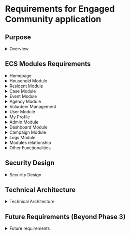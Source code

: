 # Requirements for Engaged Community application

## Purpose
<details> <summary>Overview</summary>

Engaged Community System (ECS) is a SAAS targeting at organisations that serves the Community. The Community includes Organisations, Agencies and Volunteers (3 IN 1). Organisation could include (1) elected officials (individuals) who are responsible for their electoral boundaries or (2) entities that serve specific segments of the community such as a social welfare organisation. An Organisation could decide to be a partner organisation within a SAAS instance instead of owning or managing their own instance. The Organisation that owns the SAAS instance is known as the 'host' organisation. The Partner is known as the 'partner' organisation. Agencies are organisations that work also in the community. They are not users of the ECS but information is recorded and registered for purposes of collaborating between organisations and agencies. Users of the system members of Organisations and Agencies. An organisation is also an agency for the purpose of managing users and defining their rights. The Volunteer can be individual or a group of individuals who are then members of a volunteer agency.

### Target Audience of ECS users

These organisations, in common, have 2 main target audience
1. Households and Residents being one category
   1. Households can be residential households or business entities that have physical addresses; and/or
   2. Residents can be residents of a local community or any other persons living in or without the community or area.
2. Volunteers who are the main users of the system. Management of organisations will need volunteers to engagement the community and so the proper management of volunteers will be key to a successful use of the application.


### ECS users

The users of the system are
1. staff of the 'host' and agencies
2. volunteers that work for these organisations
3. management of organisations whose role includes 'mgmt' and 'administrators'
   
The main use of the app for most users are
1. manage events to engage the households or residents;
2. manage cases which are feedbacks or issues that need to be dealt with

Other modules that are for specific users such as administrators
1. Case Management enhanced features which include
   a. Tasking and case tracking
   b. Communication with household and residents to close the loop
2. Volunteer Management
3. Dashboards and Analytics
4. Campaign management


### ECS Implementation Phases

ECS will be built over 3 phases
1. Phase 1 - Create
   Create phase focus is on allowing users to enter information to create data.
2. Phase 2 - Productive
   Productive phase focus is on automation and enhancing communication between users and customers.
3. Phase 3 - Manage
   Manage phase focus on using AI tools and to manage at a more strategic level.


### ECS Platforms

There will 2 platforms
1. a mobile app platform that caters to mobile phones and tablets. Very specifically for both Android and iOS platforms. For phase 1 implementation needs to take it to the deployment of apps to both Android Play Store and iOS Store.
2. a web based app that has similar UI to the mobile app but adapted to the desktop environment

</details>

## ECS Modules Requirements


<details> <summary>Homepage</summary>

Purpose :
The purpose of the `Homepage` module is to serves as main landing page for a user

Requirements of the `Homepage` module
1. it has a notifications section that display all `notification` relevant to the `user`
2. Ability to see summary of `user`'s `contributions`
    1.  `event`
    2.  `event_activity`
    3.  `event_requirement`
    4.  `case`
    5.  `case_task`
    6.  `engagement`
3. Has information on "About Us", "Privacy Policy" & "Our Partners" 
4. Has "Contact Us"- which opens up gmail application and pre-populate to: "tenant_admin@engagedcommunity.io" and subject "Feedback on .." 
5. Has "Feedback" which will send as a `notification` to Administrator
   

Phase 2 requirements :
1. NA
   
</details>


<details> <summary>Household Module</summary>

Purpose :
The purpose of the `household` module is to
1. facilitate `household` visit;
2. update information abt the `household`;
3. capture activity conducted with the `household` as `activity`;
4. record their feedback and complaints as `case`


Requirements of the `household` module
1. Ability to select the household thru interactive `household` selector
2. Ability to see basic information abt the household
3. Ability to see the following information about the household
   1. Past and current `case` related to the household
   2. Past `activity` with the household
   3. Past and current `engagement` with the household

> NB :
> `case` - case has a module by itself. It captures all feedback and complaints submitted by households. Case will be further processed into `task` and tracked. The details of `case` module will be provided further below.
> `activity` is not a module but a record of an activity with a household or resident eg a simple household visit, delivery of food, pamphlets etc.
> `engagement` is a record of the type of service an `agency` is providing to a `household` or `resident` eg counselling services, food vouchers, monetary handouts etc. 


UI Mobile app requirement:

The `household` module can be organised into 3 different parts
1. An address selector that shows which unit is being process.
   1. Users select the street, and the relevant blocks on that street shows up starting with the lowest number as a default
   2. Users swipe the block up and down to select the right block
   3. Once the block is selected, level 1 or the next level is presented as a default.
   4. Users swipe the floor up and down to select the right floor
   5. Once the floor is selected, the a default unit is presented as a default.
   6. Users swipe the unit up and down to select the right unit.
   7. Current version does not allow keying in of address but via the above method only.
2. Household details which is presented in a series of cards organised in a carousel manner
   1. Address Details
   2. Demographics
   3. Comms
   4. Character
   5. Occupants
   6. Multimedia
   7. A bottom tab page which shows
      1. Case page which list all the cases associated with this household
      2. Activity page which list all activities with this household.
      3. outreach page which list all outreach provided to this household
3. An activity segment which focuses on adding in `activity` with this household. This is typically done during house visit. This dedicated segment enhances the ease of keying in information.

Below is a visual of how the  UI might look like

![Alt text](./household_UI_example.png)



UI Web app requirement :
1. The web based UI is not meant for all users as it is more for administrating.
2. Check `functionalRights` for 'hhWeb' before allowing web based view
3. Ability to provide overview of all households, 
   1. basic graphical view on activities relating to households eg on of creation of records, updates to records, no of users upating the records based on timeline of daily, weekly, monthly, over a selected period of time   
4. Ability to select specific household and update information easily based on the web UI
5. Ability to bulk update records with filters and confirmation of action before proceeding


Phase 2 requirements :
1. Households detailed analysis via the `dashboard` module
2. Error handling - Provide meaningful error messages and prevent submission if requirements are not met.
3. Data Validation- Configurable validation and duplicate alerting
4. Communication - Integration with Whatsapp/email to allow message to send out to the household
5. Track and manage historical resident data
6. Provide direction to household eg which lift lobby to take to the unit
7. List of households to visit, routing based on availability and routes


Phase 3 requirements :
1. AI transcribing of voice recording and summarising the details into `activity`
2. AI analysis of sentiments of households and to recommend and create `campaign` for households engagements


Rights & Denys
1. {{On Page Load}} check that `credentials.functionalDeny` does not contain the value 'houseHold'
   1. if yes, go back to previous Page

Information to be captured
1. See household_schema.md for details

</details>


<details> <summary>Resident Module</summary>

Purpose :
The purpose of the `resident` module is to
1. facilitate engagement with a `resident` in any situation;
2. create a record of a `resident`;
3. update information abt the `resident`;
4. capture activity conducted with the `resident` as `activity`;
5. record their feedback and complaints as `case`


Requirements of the `resident` module
1. Ability to select the `resident` thru basic search
2. Ability to see basic information abt the `resident`
3. Ability to see the following engagement information with the `resident`
   1. Past and current `case` related to the resident
   2. Past `activity` with the resident
   3. Past and current `outreach` with the resident
4. It should enable easy capture of specific information, live recording of audio, video, images etc including the uploading of multimedia from phone galleries.
5. Each interaction will be recorded as an `activity` which will be recorded and tied to the `resident` for future reference
6. `resident` feedback or complaints will be recorded as `case` for further processing.


UI Mobile app requirement :
1. When used on a mobile phone or tablet, the focus of the UI is for capturing of data.
2. The selection of resident should be easy thru a search function.


UI Web app requirement :
1. The web based UI is not meant for all users as it is more for administrating.
2. Check `functionalRights` for 'residentWeb' before allowing web based view
3. Ability to provide overview of all residents, 
   1. basic graphical view on activities relating to residentss eg on of creation of records, updates to records, no of users upating the records based on timeline of daily, weekly, monthly, over a selected period of time   
4. Ability to select specific resident and update information easily based on the web UI
5. Ability to bulk update records with filters and confirmation of action before proceeding


Phase 2 requirements :
1. Residents analysis via the `dashboard` module
2. Error handling - Provide meaningful error messages and prevent submission if requirements are not met.
3. Data Validation- Configurable validation and duplicate alerting
4. Communication - Integration with Whatsapp/email to allow message to send out to the resident
5. Track and manage historical resident data


Phase 3 requirements :
1. AI transcribing of voice recording and summarising the details into `activity`
2. AI analysis of sentiments of residents and to recommend and create `campaign` for residents engagements

Rights & Denys
1. {{On Page Load}} check that `credentials.functionalDeny` does not contain the value 'resident'
   1. if yes, go back to previous Page

Information to be captured
1. See resident_schema.md for details

</details>

<details> <summary>Case Module</summary>

Purpose :
The purpose of the `case` module is to
1. On the mobile or tablet the information provided is more as a reference for volunteers to understand the `household` or `resident`.
2. record the feedback or complaints of `household` or `resident` on the mobile app.
3. process the `case` on the web app allow user to assign `task` to collaborating `agency`, update status and keying in of relevant information.


Requirements of the `case` module
1. Ability to select the relevant `case` thru basic search
2. Ability to see basic information abt the `case`
3. Ability assign `task` to `agency` and `user` (or a non-user of the agency)
4. Ability to see the following related information
   1. breakdown of task
   2. `household` and/or `resident` involved in the case
   3. case status, case officer
5. It should enable easy capture of specific information, live recording of audio, video, images etc including the uploading of multimedia from phone galleries.
6. Status Tracking: Define clear case statuses (New,In Progress, On Hold, Resolved/ Completed, Closed, Reopened).
7. Internal Notes/ Comments: Allow staff to add internal notes/ comments to a case, visible only to staff level.
8. Collaboration: Enable multiple staff/ agencies to collaborate on a single case.


UI Mobile app requirement :
1. When used on a mobile phone or tablet, the focus of the UI is for capturing of data.
2. The selection of resident should be easy thru a search function.


UI Web app requirement :
1. The web based UI is not meant for all users as it is more for administrating.
2. Check `functionalRights` for 'caseWeb' before allowing web based view
3. Ability to provide overview of all cases, 
   1. basic graphical view on activities relating to cases eg on of creation of records, updates to records, no of users upating the records based on timeline of daily, weekly, monthly, over a selected period of time   
4. Ability to select specific case and update information easily based on the web UI
5. Ability to bulk update records with filters and confirmation of action before proceeding
6. Ability to create task for each case, assign task to agencies and update task.
7. Ability to send WA/Email to `agency` to be in phase 2


Phase 2 requirements :
1. ability to project manage `case`
2. ability to send emails to collaborating `agency` with details of cases
3. ability to send email/WA/Telegram to `household` and `resident` on updates or conclusion of cases
4. Ability to automate by indicating the type of agencies to send to
5. Ability to indicate the urgency/ priority of the case
6. Workflow Automation: Automate Status Changes/ Assignments based on certain triggers (e.g. Auto- assign to specific agency based on category)
7. Communication & Notification: Real-time updates - notify users (via push notifications/ Email/ SMS) when there are updates to their cases (Eg: Status Change, new comment from staff)
8. Generate appeal letters automatically with case summary to various government agencies. Able to track these correspondences for follow ups.


Phase 3 requirements :
1. AI based recommendations of tasking based on past task assignments.

Rights & Denys
1. {{On Page Load}} check that `credentials.functionalDeny` does not contain the value 'case'
   1. if yes, go back to previous Page
   

Information to be captured
1. See case_schema.md for details

</details>


<details> <summary>Event Module</summary>

Purpose :
Community activities are largely organised by and participated by volunteers. Volunteers participate in activities through events organised by the 'host' organisation or 'partner' organisations. The purpose of the `event` module is therefore to
1. allow administrator and volunteers to create and manage participation of volunteers in `events`
2. it should be grab attention and drive interest of volunteers to sign up and participate in events
3. it should provide sufficient information to volunteers to encourage them to sign up, reschedule, cancel their participation
4. it should allow organiser to specify requirements for the event, assign collaborating `agency` or volunteer `users`


Requirements of the `event` module
1. A `event` module is able to list all the past, ongoing and future events.
2. Ability to select the relevant `events` thru basic search
3. Ability to view basic information abt the `event`
4. Ability of organiser to specify requirements (Eg: Roles) for the event eg need for photographers, and to assign assign collaborating `agency` or volunteer `user` to the task
5. Ability for `user` to see, join or cancel join the event
6. Organiser able to generate QR code so that `user` coming for the event can sign in via the QR code.
7. Ability to see all `activity` records generated out of the event
8. It should enable easy capture of specific information, live recording of audio, video, images etc including the uploading of multimedia from phone galleries.
9. Ability to add in max number of volunteers required for both Event and Event Requirements


UI Mobile app requirement :
1. When used on a mobile phone or tablet, the focus of the UI is for capturing of data.
2. The selection of `event` should be easy thru a search function.


UI Web app requirement :
1. The web based UI is not meant for all users as it is more for administrating.
2. Check `functionalRights` for 'eventWeb' before allowing web based view
3. Ability to provide overview of all events, 
   1. basic graphical view on activities relating to `event` eg on of creation of records, updates to records, no of users upating the records based on timeline of daily, weekly, monthly, over a selected period of time   
4. Ability to select specific event and update information easily based on the web UI
5. Ability to bulk update records with filters and confirmation of action before proceeding
6. Ability to create `requirement` for each event, assign to agencies/users.
7. Ability to see overview of acceptance of `requirement` assignment to `agency` and `user`


Phase 2 requirements :
1. ability to analyse `event` via `dashboard` module
2. ability to manage the events on the ground, eg see who has arrived and checked-in, send WA to those who have not arrived to chase them to arrive at event, ability send out mass WA or emails for reminders
3. ability to activate backups or reassign when `user` pulls out of `event`
4. Workflow Automation : **create event via calendar invite**
   1. Trigger : calendar invite received
   2. Filter : if invitee is user in system then accept
   3. Else decline calendar invite
   4. create event entry in supabase
   5. notify admin via email abt event creation with recommendations of other users
   6. End


Phase 3 requirements :
1. AI based recommendations of `event requirement` and recommendation for assigning of collaborating `agency` and `user` to best meet objectives of the event
2. Ability to identify regulatory requirements for certain types of events and to automate the application either thru APIs or email applications or other AI initiated applications to websites
3. Ability to define logistics for event and to recommend and perform procurements etc.
4. Keep track of assets that can be used for event
5. Budget capabilities for events
6. Calendaring capabilities eg shared calendars
7. Location information in division for event planning eg football fields, classrooms for training, carparks, public facilities etc
8. recommendation of events based on public activities thru the use of AI agents
9. ability to receive information from other sources and to create `activity` eg bereavement to send wreaths etc
10. Maintain a calendar of yearly activities where `event`have to be organised


Rights & Denys
1. {{On Page Load}} check that `credentials.functionalDeny` does not contain the value 'event'
   1. if yes, go back to previous Page
   

Information to be captured
1. See event_schema.md for details

</details>


<details> <summary>Agency Module</summary>

Purpose :
A `agency` module is to capture information of a collaborating `agency` including its case officers.
It allows administrators to assign agencies `task` in the `case` module and such task will be tracked.


Requirements of the `agency` module
1. Create basic information abt the agency
2. create `engagement` information


UI Web app requirement :
1. The web based UI is not meant for all users as it is more for administrating.
2. Check `functionalRights` for 'agencyWeb' before allowing web based view
3. Ability to provide overview of all collaborating `agency`, 
   1. basic graphical view on activities relating to `agency` eg no of agencies, no of engagements and filtered based on agencies, on of creation of new agencies, new engagements based on timeline of daily, weekly, monthly, over a selected period of time   
4. Ability to select specific agency and update information easily based on the web UI
5. Ability to bulk update records with filters and confirmation of action before proceeding


Phase 2 requirements :
1. ability to send emails/WA/Telegram to collaborating `agency` and


Phase 3 requirements :
1. ability to plan for `engagement` such as giving out of scholarships etc for `household` and `resident`
2. plan collaboration opportunties with `agency` .. exact details of planning capabilities to be defined
3. develop `project` with `agency`and keeping track of the KPIs


Rights & Denys
1. {{On Page Load}} check that `credentials.functionalDeny` does not contain the value 'agency'
   1. if yes, go back to previous Page


Information to be captured
1. See agency_schema.md for details

This module will ONLY be available on the web app.

</details>


<details> <summary>Volunteer Management</summary>

Purpose:
1. Volunteers are normal users of the system but a special category of users. They form the bulk of users and the proper management of these volunteers will ensure the successful engagement with the community.
2. The purpose of this module is to streamline the process an ensure volunteers are effectively matched to roles that suit their skills and interests, this will increase the productivity and quality of service delivered.
3. This would fosters a sense of belonging, motivation, and satisfaction among volunteers which leads to higher engagement and retention rates.
4. Provide clear communication, recognition and support.
5. This facilitates the collection and analysis of volunteer data.
6. This will ensure `campaign` effectiveness.


Requirements of Volunteer Management (Phase 1)
1. Ability to manage volunteer attendance for events and campaign
2. Ability to mark Attendance for the volunteers
3. Ability to provide feedback (Performance) for the volunteers
4. Ability to search and see listing of volunteers
5. Ability to directly activate/ deactivate/ suspend account
6. Ability to export volunteer data
7. Ability to export volunteer profile image


Requirements of Volunteer Management (Phase 2)
1. Ability to manage group - create/ edit/ delete
2. Ability to change the status of volunteer
3. Ability to upload multiple Profile picture
4. Ability to do mass sign up of volunteers
   -Upload via pre-formatted excel/ CSV file
   -Ability to export pre- formatted excel/ CSV file
   -Ability to choose pre- formatted excel/ CSV file
   -Ability to choose upload and process volunteers with following status (New and Pending, New and Active , Pending, Active)
   5.Ability for Mass Status Update for Volunteers
   6.Ability to see which Group(s) the volunteers belong to
   7.Ability to add/ omit the Volunteer from certain Group
5. Ability to Manage MULTIPLE Role type
   a. For each Role Type, ability to indicate the Maximum volunteers for each Role
   b. Summary display of number of volunteers for each role type
   c. Ability to view details on list of participants of various role
6. Ability to mass sign up of volunteers for event
   a. auto shortlist of volunteers in groups who have not sign-up yet
   b. Ability to email/notify the volunteer to sign up.
   c. Ability to direct sign up for them.
   d. Ability to allow selection of volunteer list / mass volunteers import list
7. Ability to see the testimonial in e-copy


Phase 3 requirements :
1. Use of AI to gamify the engagement of volunteers

</details>


<details><summary>User Module</summary>

Purpose :
The `user` module captures information abt users of the system which includes staff and volunteers


Requirements of the `user` module
1. Create basic information abt the users such as staff and volunteers
2. See listing of all `user`
3. Activate, deactivate and suspend `user` accounts
4. All `user` is an `agency_staff` under some `agency`. 
   1. The general management of all `user` is under '`agency_staff` sub-module
   2. There is a specific `volunteer` module for the management of volunteers as a special category of `uses` or `agency_staff`given that the successful management of volunteers will ensure the successful engagement with the community.


UI Web app requirement :

1. The web based UI is not meant for all users as it is more for administrating.
2. Check `functionalRights` for 'userWeb' before allowing web based view
3. Ability to provide overview of all `user`, 
4. Ability to select specific `user` and update information easily based on the web UI
5. Ability to bulk update records with filters and confirmation of action before proceeding


Phase 2 requirements :
1. ability to send notifications to `user`
2. Automation Task - Encourage Update Profile
   1. Trigger - scheduled night job
   2. List Users with missing key fields
   3. filter : Last reminder not within 1 month 
   4. Send Whatsapp message to ask for 1 field. Update reminder date in new table `profile_reminder`
   5. If reply, update field
   6. End


Rights & Denys
1. {{On Page Load}} check that `credentials.functionalDeny` does not contain the value 'user'
   1. if yes, go back to previous Page


Information to be captured
1. See user_schema.md for details

This module will ONLY be available on the web app.

Note : as this is a multi-tenanted system where a user can exist in multiple tenants, his log in ID using Google is unique. To address this, the `user` table will need to have a composite primary key consisting of userID and tenant in combination
Any table with foreign keys that links to the user table should also use this composite key.
 

</details>


<details> <summary>My Profile</summary>

Purpose:
1. The purpose of the `profile` module consists of the personal information of the user.
2. Able to see the role that the user is in.


Requirements of the `profile` module
1. Ability to update My Personal Information
2. Ability to update contact details (Multiple records, include history)
3. Ability to Update studying & working profile (Multiple records, include history)


UI requirement :
The `profile` shall be a pop up screen from the 'drawer' widget and is activated when user 'taps' on the summary of the user profile at the top of the 'drawer' widget.


Phase 2
1. Ability to update My Skills (Multiple records, include history)
2. Ability to update Other Information (Dietary Restrictions, Drug Allergies, Medical Conditions- Past/ Current Medical/Physical/Psychological condition )


</details>


<details> <summary>Admin Module</summary>

Purpose :
The `admin` module is to update administrative information, to perform data maintenance such as editing of fields, creation of records and assignment of security rights and blacklisting


Requirements of the `admin` module
1. Authorise users to use the system by updating their divisionRights
2. Assign functionalRights, actionRights and accessRights to users
3. classification of records `secClass`
4. Updating of `blacklist`
5. Edit records such as updating fields, deletion of entire records
6. Creation of static records like household records


UI Web app requirement :
1. The web based UI is not meant for all users as it is more for administrating.
2. Check `functionalRights` for 'adminWeb' before allowing web based view


Phase 2 requirements :
1. NA

Rights & Denys
1. {{On Page Load}} check that `credentials.functionalRight` contains the value 'admin'
   1. if yes, go back to previous Page

This module will ONLY be available on the web app.

</details>

<details> <summary>Dashboard Module</summary>

Purpose :
The `dashboard` module is to
1. have overview information for the following modules
   1. Event
   2. Household
   3. Resident
   4. Case
   5. Agency
   6. User
2. perform analysis


Requirements of the `dashboard` module
1. Ability to select the relevant module for graphical overview
2. Perform various forms of analysis eg
   1. Engagement level of residents
   2. Identification of problem households and residents who need attention
   3. Summary of all engagements that household or residents receive in aggregate manner
3. Output the results


UI Web app requirement :

1. The web based UI is not meant for all users as it is more for administrating.
2. Check `functionalRights` for 'dashboardWeb' before allowing web based view


Phase 3 requirements :
1. AI based recommendations of `campaign` for households and residents engagements.


Rights & Denys
1. {{On Page Load}} check that `credentials.functionalRight` contains the value 'dashboard'
   1. if yes, go back to previous Page


This module will ONLY be available on the web app and in Phase 2 onwards.

</details>


<details> <summary>Campaign Module</summary>

A `campaign` module is for administrator to organise multiple events together as a form of organising major projects.

Phase 3 requirements :
1. Based on psychology of resident management, to use AI to propose series of events to raise engagement of residents.
2. connecting to external sources such as data.gov.sg to extract data for planning
   

This module will ONLY be available on the web app and only for Phase 3.

</details>


<details> <summary>Logs Module</summary>

Purpose is to manage logs and to analyse activities

Phase 2 requirements :
1. Review Sign-Up logs
2. Review user profile changes
3. Review user status changes
4. Review Log-in activities (success and fail)
5. Review event changes logs
6. Other logs to be deliberated and included along the way

This module will ONLY be available on the web app and only for Phase 2.


</details>




<details> <summary>Modules relationship</summary>


Below is a visual of how the various modules interact with one another

![Alt text](./modules_relationship.png)


</details>



<details> <summary>Other Functionalities</summary>

The following key functionalities are required :

### Communication Capabilities
1. ECS shall be integrated with
   1. google workspace for emailing 
   2. Whatsapp business account
2. All communication channels with user will be on
   1. Whatsapp as a priority esp for chat functions
   2. Email as a secondary channel
3. System will store all comms in the 3 chat tables namely 
   1. `whatsappThreads`
   2. `whatsappThreadMembers`
   3. `whatsappMessages`

PS : these comms channels should not be confused with a user's inbox which is to notify him of new events, new tasks etc 

### Notifications
1. There will be a notifications feature. 
2. Notifications will be created in the following situations :
   1. When users are assigned to events, task etc,
   2. When administrators send news to specific to all users
   3. When new events are created etc
3. Notications will be presented to users in the Home page
    

### UI Design Considerations
1. Access to each module and fields is subjected to `functionalityRights` & `functionalDeny` of the user
2. The ability of a user to view, edit, create and delete are subject to the `actionRights` and  `actionDeny` of the user
3. The display of data is subject to the `accessRights` and  `accessDeny` of the user.
4. All mobile app pages should have a top level Appbar with the following
   1. Menu button on the left
   2. Title text
   3. Right side icons consisting of
      1. Edit button to edit fields
      2. Search button to search for the right record (this search button will use AI based search in Phase 3)
      3. Share button to share 'link' to the record to social media users
      4. Multimedia button to take pictures, video or from gallery for upload
5. Mobile Drawer
   1. Summary of user profile with profile pic, user name
   2. On tap to open up the `profile` screen for updating of personal information
   3. listing of all modules which user is entitled to
   4. Sign out button
6. Mobile navigation bar
7. Desktop navigation bar
8. User should not need to scroll outside of screen
9. Hide detailed information thru expandables etc
10. Use animations to enhance visual attractiveness to users. 

Phase 2 requirements :
1. mapping capabilities like map layers on google maps
2. direction guides etc


### Usability Considerations

The system should be designed for ease of data entry and capture of information. Without information, the system will not be effective. The barrier to lower entry using UI designs, QR codes, speech to text to form filling will have to be implemented.


### Interactivity 

The system should be interactive with users with many information dialogs and snackbar dialogs.



### Error logging

Whenever errors occurs, system should register the error by updating the `error` table.


### Maintainability Considerations

To keep the codes clean and maintainable use the following as often as possible

1. constants even for standard spacing, configurations like rounded corners et
2. components
3. customised widgets


### Naming convention

Follow flutterflow naming conventions https://docs.flutterflow.io/resources/style-guide/


### User Feedback

In Phase 2, there should be features to collect user's feedback


</details>

## Security Design

<details> <summary>Security Design</summary>

#### Security classification concept
- there are `household` or `resident` or `event` or `case` etc which might be sensitive eg VVIPs or other forms of sensitivity
- there will be a `secClass` field in most documents in the various modules that contain this field
- when getting data from cloud function to send over user access authorisation

#### Blacklist concept
- as volunteers also live in the community, there is a need to deny these users from accessing their own records
- each document of various modules will contact a `blacklist` which consist an array of `userID`
- cloud function when retrieving data for user will check that user is not in this `blacklist` before returning 'no access' message

#### User Rights
Rights are broken into 'rights' and 'deny's.
  
There are 3 types of rights
- a. Rights to modules and functions `functionalRights`
  - so before jumping to module check for right to access module
  - certain components within a module might not be accessible
- b. Rights to perform certain functions `actionRights`
  - like edit, delete, create etc
- c. Rights to access data `accessRights`
  - some records are not accessible to users
  - some sensitive fields might need to check for right to access data before displaying, though user has right to access the record in general
  - access rights could be geographical eg according to `rn` in household

There are 3 types of 'deny's'
- a. Deny to modules and functions `functionalDeny`
- b. Deny to perform certain functions `actionDeny`
- c. Deny to access data `accessDeny`


### Data protection
Some fields are stored encrypted in the system as part of securing data@rest.
When reading these fields, a special view will be created at Supabase to present the value in the clear.
If these fields are binded to an variable especially global variables, the global variable should not be made 'persistent'
Normal insert or update of the clear value of the field is possible as the backend will handle the encryption of the field.

Currently NO field has been set to encrypted.


#### Multi-tenancy
For purpose of multi-tenancy
- when user logs in, get `tenant` which determines which tenant he will be using
- all edge function calls will include user `JwtToken` and `tenant` as headers


### Login

- login is ONLY via google authentication 
- for the purpose of tenant identification, a user will need to key in the `org code` field in the log in page.
  - the `org code` field will be defaulted to a persistence app state variable `orgCode`
  - if no code is filled in, an Information Dialog will be displayed to 'get a code from his Administrator'
- after a user logs in via Google, it will take him to the `Home` page
- an action block `checkOnboardedStatus` will be executed upon `Home` page load
  - this `tenant` will then be updated into credentials.credentials table appropriately 
- At sb (for information only), 
  - a row will be created in `user` table and his `tenant` will be defaulted to 'public'
  - a row will be created in `credentials.credentials` where
    - `authorised` boolean is defaulted to 'false'
    - `tenant` is defaulted to 'public'
  - Administrators will need to go to `user` module to set `authorised` to 'true'. sb will automatically set `tenant` to the appropriate tenant which the administrator belongs to
- a second action block `checkStillAuthorised` will be executed upon `Home` page load
  - if `authorised` boolean is still not set to true by administrator, he will be taken back to the `Login` page
  - 
  
#### Regular Login Procedure 
- upon login, ff to get user's credentials by performing API query `get-user-credentials()` to obtain :
  - a. `authorised` boolean. If false, means user no longer authorised to use application, proceed no further
  - b. `tenant` is his tenant ID. This field should be binded to global variable `tenant` and be used in most API queries
  - c. the 3 rights and deny 
- store them into app state variable `credentials` but do not make variable persistent

Enhanced security (For info only)
- when user logs in, additional information will be appended to JwtToken at sb
- this information will be used for table RLS and to enforce `blacklist`
- ff does not need to take care of `blacklist` other than in `admin` module to allow administrators to enter `blacklist` information to specific records 


### Logging

1. There is a need for logging of all transaction into a log table capturing the following information
   1. creation of record
   2. update to fields
   3. who performed the action
   4. time of transaction

Logging will be achieved in Supabase using backend logic.


### Archival

1. Archival capabilities in Phase 2
   

</details>

## Technical Architecture

<details> <summary>Technical Architecture</summary>

#### UI Designer

Figma will be selected as the UI development platform.

#### Frontend Development
"Flutterflow" (ff) is selected for the frontend development.

3 environments ie `Production`, `Test` and `Development` each connected to a separate Supabase project

- `Production` env --> `ecs` supabase project
- `Test` env --> `ecs-test` supabase project
- `Development` env --> `ecs-dev` supabase project

Branching for feature enhancements

- `main` for production (use `Production` env)
- `test` branch for testing branched off from `main` branch (use `Test` env)
- `dev` branch for development branched off from `test` (use `Development` env)


#### Backend Hosting and Data Storage
"Supabase" (sb) is for backend hosting of edge functions.
"supabase postgresSQL" will be the main data storage. All access to the data will be via cloud functions.
Access to the data via API calls will minimally need authenticated user id token (`JwtToken`) and the database which the user has access to (via the field `division`)

Optional : access to data via direct table access from flutterflow to supabase schema and tables. For further discussion

3 separate supabase projects for dev, test and production
- `ecs` --> ff `Production` environment
- `ecs-test` --> ff `test` environment
- `ecs-dev` --> ff `dev` environment


#### Google Workspace
Google workspace will be use for
a. calendaring of events
b. Creation of google task under event_requirements
c. smtp services for email features
d. storage of binaries like photos, audio, videos and documents


#### Whatspp Business Accounts
Whatsapp will be the primary chat services tool


#### Workflow and Automation Platform
n8n will be used as the workflow and automation platform



## Data Schema

### Data Schema

see ./Data/ecs_data_schema.md for details of the data schema.

The following fields are to be confidential and encryption applies :
| field         | table         | remarks                                         |
| ------------- | ------- ----- | ----------------------------------------------- |
| Nil for now   |               |                                                 |


In general, however,
1. the fields below will not be editable via Supabase Query. Any update to these fields will solely via Edge function with extra rights
   1. `tenant`
   2. `secClass`;
   3. `blackList`;
   4. `functionalRights`;
   5. `actionRights`;
   6. `accessRights`;
   7. `functionalDeny`;
   8. `actionDeny`;
   9. `accessDeny`;


#### APIs

`get-user-credentials`
purpose : get credentials of users before they can can using the application

Headers
- jwtToken
 
Return values
| json.path         | type         | purpose                                         |
| ----------------- | ------------ | ----------------------------------------------- |
| .tenant           | string       | tenant identifier                               |
| .authorised       | boolean      | whether user can still use the app              |
| .functionalRights | string array | rights to access modules and fields             |
| .actionRights     | string array | rights to create, edit, delete                  |
| .accessRights     | string array | rights to access types of data under `secClass` |
| .functionalDeny   | string array | deny access modules and fields                  |
| .actionDeny       | string array | deny create, edit, delete actions s             |
| .accessDeny       | string array | deny access types of data under `secClass`      |


`input-tenant`
purpose : based on org_code, to determine the tenant of a user and to update both credentials.credentials and public.user tables

Headers
- jwtToken
Body
- org_code


</details>

## Future Requirements (Beyond Phase 3) 

<details> <summary>Future requirements </summary>

Beyond Phase 3 
Purpose: Ensure that the residents are engaged due to the following circumstances
1. This is to allow the residents who have mobility issues and seniors who are unable to step out of the house to meet the admin users
2. This is to allow the application to place a crucial role during situation like Covid-19 period whereby everyone has to be home bound. 

UI Mobile app requirement :

Volunteer 
- recruitment;
- onboarding process
- offboarding process

CRM Functions 

</details>
